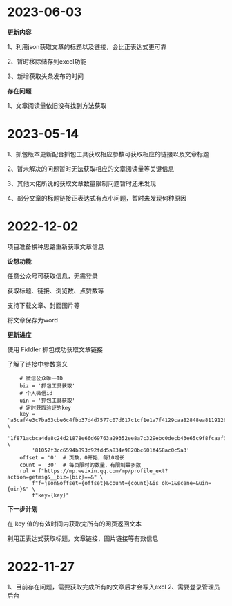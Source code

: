 # 2023-06-03
**更新内容**

1、利用json获取文章的标题以及链接，会比正表达式更可靠

2、暂时移除储存到excel功能

3、新增获取头条发布的时间


**存在问题**

1、文章阅读量依旧没有找到方法获取


# 2023-05-14
1、抓包版本更新配合抓包工具获取相应参数可获取相应的链接以及文章标题

2、暂未解决的问题暂时无法获取相应的文章阅读量等关键信息

3、其他大佬所说的获取文章数量限制问题暂时还未发现

4、部分文章的标题链接正表达式有点小问题，暂时未发现何种原因


# 2022-12-02
项目准备换种思路重新获取文章信息

**设想功能**

任意公众号可获取信息，无需登录

获取标题、链接、浏览数、点赞数等

支持下载文章、封面图片等

将文章保存为word


**更新进度**

使用 Fiddler 抓包成功获取文章链接

了解了链接中参数意义

        # 微信公众唯一ID
        biz = '抓包工具获取'
        # 个人微信id
        uin = '抓包工具获取'
        # 定时获取验证的key
        key = 'a5caf4e3c7ba63cbe6c4fbb37d4d7577c07d617c1cf1e1a7f4129caa82848ea81191282b75ca5c8fc51f8983154937450fe4ea59321c' \
            '1f871acbca4de8c24d21878e66d69763a29352ee8a7c329ebc0decb43e65c9f8fcaaf301bf0bac283614bef3626139bcd0d' \
            '81052f3cc6594b893d92fdd5a834e9820bc601f458ac0c5a3'
        offset = '0'  # 页数，0开始，每10增长
        count = '30'  # 每页限时的数量，有限制最多数
        rul = f"https://mp.weixin.qq.com/mp/profile_ext?action=getmsg&__biz={biz}==&" \
            f"f=json&offset={offset}&count={count}&is_ok=1&scene=&uin={uin}&" \
            f"key={key}"


**下一步计划**

在 key 值的有效时间内获取完所有的网页返回文本

利用正表达式获取标题，文章链接，图片链接等有效信息


# 2022-11-27
1、目前存在问题，需要获取完成所有的文章后才会写入excl
2、需要登录管理员后台



